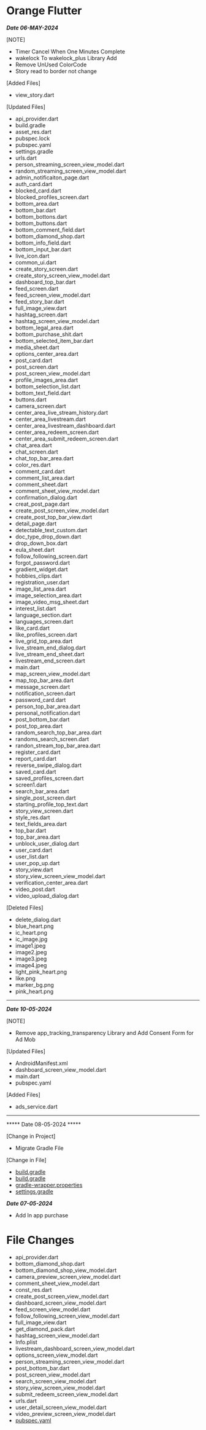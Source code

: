# Orange Flutter

*****Date 06-MAY-2024*****

[NOTE]
- Timer Cancel When One Minutes Complete
- wakelock To wakelock_plus Library Add
- Remove UnUsed ColorCode
- Story read to border not change

[Added Files]

- view_story.dart

[Updated Files]
- api_provider.dart
- build.gradle
- asset_res.dart
- pubspec.lock
- pubspec.yaml
- settings.gradle
- urls.dart
- person_streaming_screen_view_model.dart
- random_streaming_screen_view_model.dart
- admin_notificaiton_page.dart
- auth_card.dart
- blocked_card.dart
- blocked_profiles_screen.dart
- bottom_area.dart
- bottom_bar.dart
- bottom_bottons.dart
- bottom_buttons.dart
- bottom_comment_field.dart
- bottom_diamond_shop.dart
- bottom_info_field.dart
- bottom_input_bar.dart
- live_icon.dart
- common_ui.dart
- create_story_screen.dart
- create_story_screen_view_model.dart
- dashboard_top_bar.dart
- feed_screen.dart
- feed_screen_view_model.dart
- feed_story_bar.dart
- full_image_view.dart
- hashtag_screen.dart
- hashtag_screen_view_model.dart
- bottom_legal_area.dart
- bottom_purchase_shit.dart
- bottom_selected_item_bar.dart
- media_sheet.dart
- options_center_area.dart
- post_card.dart
- post_screen.dart
- post_screen_view_model.dart
- profile_images_area.dart
- bottom_selection_list.dart
- bottom_text_field.dart
- buttons.dart
- camera_screen.dart
- center_area_live_stream_history.dart
- center_area_livestream.dart
- center_area_livestream_dashboard.dart
- center_area_redeem_screen.dart
- center_area_submit_redeem_screen.dart
- chat_area.dart
- chat_screen.dart
- chat_top_bar_area.dart
- color_res.dart
- comment_card.dart
- comment_list_area.dart
- comment_sheet.dart
- comment_sheet_view_model.dart
- confirmation_dialog.dart
- creat_post_page.dart
- create_post_screen_view_model.dart
- create_post_top_bar_view.dart
- detail_page.dart
- detectable_text_custom.dart
- doc_type_drop_down.dart
- drop_down_box.dart
- eula_sheet.dart
- follow_following_screen.dart
- forgot_password.dart
- gradient_widget.dart
- hobbies_clips.dart
- registration_user.dart
- image_list_area.dart
- image_selection_area.dart
- image_video_msg_sheet.dart
- interest_list.dart
- language_section.dart
- languages_screen.dart
- like_card.dart
- like_profiles_screen.dart
- live_grid_top_area.dart
- live_stream_end_dialog.dart
- live_stream_end_sheet.dart
- livestream_end_screen.dart
- main.dart
- map_screen_view_model.dart
- map_top_bar_area.dart
- message_screen.dart
- notification_screen.dart
- password_card.dart
- person_top_bar_area.dart
- personal_notification.dart
- post_bottom_bar.dart
- post_top_area.dart
- random_search_top_bar_area.dart
- randoms_search_screen.dart
- randon_stream_top_bar_area.dart
- register_card.dart
- report_card.dart
- reverse_swipe_dialog.dart
- saved_card.dart
- saved_profiles_screen.dart
- screen1.dart
- search_bar_area.dart
- single_post_screen.dart
- starting_profile_top_text.dart
- story_view_screen.dart
- style_res.dart
- text_fields_area.dart
- top_bar.dart
- top_bar_area.dart
- unblock_user_dialog.dart
- user_card.dart
- user_list.dart
- user_pop_up.dart
- story_view.dart
- story_view_screen_view_model.dart
- verification_center_area.dart
- video_post.dart
- video_upload_dialog.dart

[Deleted Files]

- delete_dialog.dart
- blue_heart.png
- ic_heart.png
- ic_image.jpg
- image1.jpeg
- image2.jpeg
- image3.jpeg
- image4.jpeg
- light_pink_heart.png
- like.png
- marker_bg.png
- pink_heart.png

***********************************************************************************************************************************************************

 
*****Date 10-05-2024*****

[NOTE]
- Remove app_tracking_transparency Library and Add Consent Form for Ad Mob

[Updated Files]
- AndroidManifest.xml
- dashboard_screen_view_model.dart
- main.dart
- pubspec.yaml

[Added Files]
- ads_service.dart

********************************************************************************

***** Date 08-05-2024 *****

[Change in Project]
- Migrate Gradle File

[Change in File]
- [build.gradle](/android/app/build.gradle)
- [build.gradle](/android/build.gradle)
- [gradle-wrapper.properties](/android/gradle/wrapper/gradle-wrapper.properties)
- [settings.gradle](/android/settings.gradle)


*****Date 07-05-2024*****
- Add In app purchase

# File Changes
- api_provider.dart
- bottom_diamond_shop.dart
- bottom_diamond_shop_view_model.dart
- camera_preview_screen_view_model.dart
- comment_sheet_view_model.dart
- const_res.dart
- create_post_screen_view_model.dart
- dashboard_screen_view_model.dart
- feed_screen_view_model.dart
- follow_following_screen_view_model.dart
- full_image_view.dart
- get_diamond_pack.dart
- hashtag_screen_view_model.dart
- Info.plist
- livestream_dashboard_screen_view_model.dart
- options_screen_view_model.dart
- person_streaming_screen_view_model.dart
- post_bottom_bar.dart
- post_screen_view_model.dart
- search_screen_view_model.dart
- story_view_screen_view_model.dart
- submit_redeem_screen_view_model.dart
- urls.dart
- user_detail_screen_view_model.dart
- video_preview_screen_view_model.dart
- [pubspec.yaml](/pubspec.yaml)
